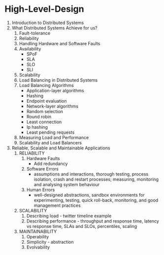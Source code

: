 # High-Level-Design

1. Introduction to Distributed Systems
2. What Distributed Systems Achieve for us?
   1. Fault-tolerance
   2. Reliability
   3. Handling Hardware and Software Faults
   4. Availability
      * SPoF
      * SLA
      * SLO
      * SLI
    5. Scalability
    6. Load Balancing in Distributed Systems
    7. Load Balancing Algorithms
       * Application-layer algorithms
       * Hashing
       * Endpoint evaluation
       * Network-layer algorithms
       * Random selection
       * Round robin
       * Least connection
       * Ip hashing
       * Least pending requests
    8. Measuring Load and Performance
    9. Scalability and Load Balancers
3. Reliable, Scalable and Maintainable Applications
   1. RELIABILITY
      1. Hardware Faults
         * Add redundancy
      2. Software Errors
         * assumptions and interactions, thorough testing, process isolation, crash and restart processes; measuring, monitoring and analysing system behaviour
      3. Human Errors
         * well-designed abstractions, sandbox environments for experimenting, testing, quick roll-back, monitoring, and good management practices
   2. SCALABILITY
      1. Describing load - twitter timeline example
      2. Describing performance - throughput and response time, latency vs response time, SLAs and SLOs, percentiles, scaling
   3. MAINTAINABILITY
      1. Operability
      2. Simplicity - abstraction
      3. Evolvability